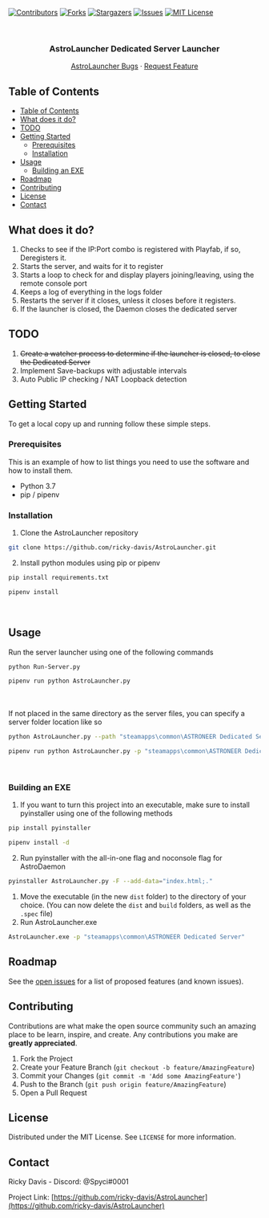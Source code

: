 

[![Contributors][contributors-shield]][contributors-url]
[![Forks][forks-shield]][forks-url]
[![Stargazers][stars-shield]][stars-url]
[![Issues][issues-shield]][issues-url]
[![MIT License][license-shield]][license-url]




<br />
<p align="center">
  <h3 align="center">AstroLauncher Dedicated Server Launcher</h3>

  <p align="center">
    <a href="https://github.com/ricky-davis/AstroLauncher/issues">AstroLauncher Bugs</a>
    ·
    <a href="https://github.com/ricky-davis/AstroLauncher/issues">Request Feature</a>
  </p>
</p>



<!-- TABLE OF CONTENTS -->
## Table of Contents

- [Table of Contents](#table-of-contents)
- [What does it do?](#what-does-it-do)
- [TODO](#todo)
- [Getting Started](#getting-started)
  - [Prerequisites](#prerequisites)
  - [Installation](#installation)
- [Usage](#usage)
  - [Building an EXE](#building-an-exe)
- [Roadmap](#roadmap)
- [Contributing](#contributing)
- [License](#license)
- [Contact](#contact)




## What does it do?
1. Checks to see if the IP:Port combo is registered with Playfab, if so, Deregisters it.
2. Starts the server, and waits for it to register
3. Starts a loop to check for and display players joining/leaving, using the remote console port
4. Keeps a log of everything in the logs folder
5. Restarts the server if it closes, unless it closes before it registers.
6. If the launcher is closed, the Daemon closes the dedicated server


## TODO
1. ~~Create a watcher process to determine if the launcher is closed, to close the Dedicated Server~~
2. Implement Save-backups with adjustable intervals
3. Auto Public IP checking / NAT Loopback detection


<!-- GETTING STARTED -->
## Getting Started

To get a local copy up and running follow these simple steps.

### Prerequisites

This is an example of how to list things you need to use the software and how to install them.
* Python 3.7
* pip / pipenv

### Installation
 
1. Clone the AstroLauncher repository
```sh
git clone https://github.com/ricky-davis/AstroLauncher.git
```
2. Install python modules using pip or pipenv
```sh
pip install requirements.txt
```
```sh
pipenv install
```
<br />

<!-- USAGE EXAMPLES -->
## Usage

Run the server launcher using one of the following commands
```sh
python Run-Server.py
```
```sh
pipenv run python AstroLauncher.py
```

<br /><br />
If not placed in the same directory as the server files, you can specify a server folder location like so

```sh
python AstroLauncher.py --path "steamapps\common\ASTRONEER Dedicated Server"
```
```sh
pipenv run python AstroLauncher.py -p "steamapps\common\ASTRONEER Dedicated Server"
```

<br />

### Building an EXE

1. If you want to turn this project into an executable, make sure to install pyinstaller using one of the following methods
```sh
pip install pyinstaller
```
```sh
pipenv install -d
```
2. Run pyinstaller with the all-in-one flag and noconsole flag for AstroDaemon
```sh
pyinstaller AstroLauncher.py -F --add-data="index.html;."
```
1. Move the executable (in the new `dist` folder) to the directory of your choice. (You can now delete the `dist` and `build` folders, as well as the `.spec` file)
2. Run AstroLauncher.exe
```sh
AstroLauncher.exe -p "steamapps\common\ASTRONEER Dedicated Server"
```




<!-- ROADMAP -->
## Roadmap

See the [open issues](https://github.com/ricky-davis/AstroLauncher/issues) for a list of proposed features (and known issues).



<!-- CONTRIBUTING -->
## Contributing

Contributions are what make the open source community such an amazing place to be learn, inspire, and create. Any contributions you make are **greatly appreciated**.

1. Fork the Project
2. Create your Feature Branch (`git checkout -b feature/AmazingFeature`)
3. Commit your Changes (`git commit -m 'Add some AmazingFeature'`)
4. Push to the Branch (`git push origin feature/AmazingFeature`)
5. Open a Pull Request



<!-- LICENSE -->
## License

Distributed under the MIT License. See `LICENSE` for more information.



<!-- CONTACT -->
## Contact

Ricky Davis - Discord: @Spyci#0001

Project Link: [https://github.com/ricky-davis/AstroLauncher](https://github.com/ricky-davis/AstroLauncher)




<!-- MARKDOWN LINKS & IMAGES -->
<!-- https://www.markdownguide.org/basic-syntax/#reference-style-links -->
[contributors-shield]: https://img.shields.io/github/contributors/ricky-davis/AstroLauncher.svg?style=flat-square
[contributors-url]: https://github.com/ricky-davis/AstroLauncher/graphs/contributors
[forks-shield]: https://img.shields.io/github/forks/ricky-davis/AstroLauncher.svg?style=flat-square
[forks-url]: https://github.com/ricky-davis/AstroLauncher/network/members
[stars-shield]: https://img.shields.io/github/stars/ricky-davis/AstroLauncher.svg?style=flat-square
[stars-url]: https://github.com/ricky-davis/AstroLauncher/stargazers
[issues-shield]: https://img.shields.io/github/issues/ricky-davis/AstroLauncher.svg?style=flat-square
[issues-url]: https://github.com/ricky-davis/AstroLauncher/issues
[license-shield]: https://img.shields.io/github/license/ricky-davis/AstroLauncher.svg?style=flat-square
[license-url]: https://github.com/ricky-davis/AstroLauncher/blob/master/LICENSE.txt